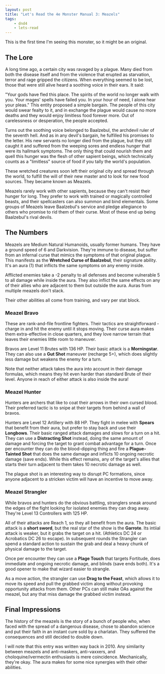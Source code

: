 ```yaml
---
layout: post
title: "Let's Read the 4e Monster Manual 3: Meazels"
tags:
    - dnd4
    - lets-read
---
```


This is the first time I'm seeing this monster, so it might be an original.

## The Lore

A long time ago, a certain city was ravaged by a plague. Many died from both the
disease itself and from the violence that erupted as starvation, terror and rage
gripped the citizens. When everything seemed to be lost, those that were still
alive heard a soothing voice in their ears. It said:

"Your gods have fled this place. The spirits of the world no longer walk with
you. Your mages' spells have failed you. In your hour of need, I alone hear your
pleas." This entity proposed a simple bargain. The people of this city would
swear fealty to it, and in exchange the plague would cause no more deaths and
they would enjoy limitless food forever more. Out of carelessness or
desperation, the people accepted.

Turns out the soothing voice belonged to Baalzebul, the archdevil ruler of the
seventh hell. And as in any devil's bargain, he fulfilled his promises to the
letter. His new servants no longer died from the plague, but they still caught
it and suffered from the weeping sores and endless hunger that were its hallmark
symptoms. The only thing that could nourish them and quell this hunger was the
flesh of other sapient beings, which technically counts as a "limitless" source
of food if you tally the world's population.

These wretched creatures soon left their original city and spread through the
world, to fulfill the will of their new master and to look for new food
sources. They became known as Meazels.

Meazels rarely work with other sapients, because they can't resist their hunger
for long. They prefer to work with trained or magically controlled beasts, and
their spellcasters can also summon and bind elementals. Some groups of Meazels
leave Baalzebul's service and pledge allegiance to others who promise to rid
them of their curse. Most of these end up being Baalzebul's rival devils.

## The Numbers

Meazels are Medium Natural Humanoids, usually former humans. They have a ground
speed of 6 and Darkvision. They're immune to disease, but suffer from an
infernal curse that mimics the symptoms of that original plague. This manifests
as the **Wretched Curse of Baalzebul**, their signature ability. It's an aura
(1) that inflicts the same symptoms on any enemy inside.

Afflicted enemies take a -2 penalty to all defenses and become vulnerable 5 to
all damage while inside the aura. They also inflict the same effects on any of
their allies who are adjacent to them but outside the aura. Auras from multiple
meazels don't stack.

Their other abilities all come from training, and vary per stat block.

### Meazel Bravo

These are rank-and-file frontline fighters. Their tactics are straightforward -
charge in and hit the enemy until it stops moving. Their curse aura makes them
extra-effective in close quarters, and they love narrow terrain that leaves
their enemies little room to maneuver.

Bravos are Level 11 Brutes with 136 HP. Their basic attack is a **Morningstar**.
They can also use a **Gut Shot** maneuver (recharge 5+), which does slightly
less damage but weakens the enemy for a turn.

Note that neither attack takes the aura into account in their damage formulas,
which means they hit even harder than standard Brute of their level. Anyone in
reach of either attack is also inside the aura!

### Meazel Hunter

Hunters are archers that like to coat their arrows in their own cursed
blood. Their preferred tactic is to snipe at their targets from behind a wall of
bravos.

Hunters are Level 12 Artillery with 88 HP. They fight in melee with **Spears**
that benefit from their aura, but prefer to stay back and use their
**Longbows**. Their basic ranged attack damages and slows for a turn on a
hit. They can use a **Distracting Shot** instead, doing the same amount of
damage and forcing the target to grant combat advantage for a turn. Once per
encounter they can do the blood-dipping thing and fire a **Plague-Tainted Shot**
that does the same damage and inflicts 10 ongoing necrotic damage (save
ends). While this effect remains, any of the target's allies that starts their
turn adjacent to them takes 10 necrotic damage as well.

The plague shot is an interesting way to disrupt PC formations, since anyone
adjacent to a stricken victim will have an incentive to move away.

### Meazel Strangler

While bravos and hunters do the obvious battling, stranglers sneak around the
edges of the fight looking for isolated enemies they can drag away. They're
Level 13 Controllers with 125 HP.

All of their attacks are Reach 1, so they all benefit from the aura. The basic
attack is a **short sword**, but the real star of the show is the
**Garrote**. Its intiial attack is weaker, but it grabs the target on a
hit. (Athletics DC 24 or Acrobatics DC 26 to escape). In subsequent rounds the
Strangler can spend a standard action to sustain the grab and deal a heavy chunk
of physical damage to the target.

Once per encounter they can use a **Plage Touch** that targets Fortitude, does
immediate and ongoing necrotic damage, and blinds (save ends both). It's a good
opener to make that wizard easier to strangle.

As a move action, the strangler can use **Drag to the Feast**, which allows it
to move its speed and pull the grabbed victim along without provoking
opportunity attacks from them. Other PCs can still make OAs against the meazel,
but any that miss damage the grabbed victim instead.

## Final Impressions

The history of the meazels is the story of a bunch of people who, when faced
with the spread of a dangerous disease, chose to abandon science and put their
faith in an instant cure sold by a charlatan. They suffered the consequences and
still decided to double down.

I will note that this entry was written way back in 2010. Any similarity between
meazels and anti-maskers, anti-vaxxers, and choloquine/ivermectin enthusiasts is
mere coincidence. Mechanically, they're okay. The aura makes for some nice
synergies with their other abilities.
